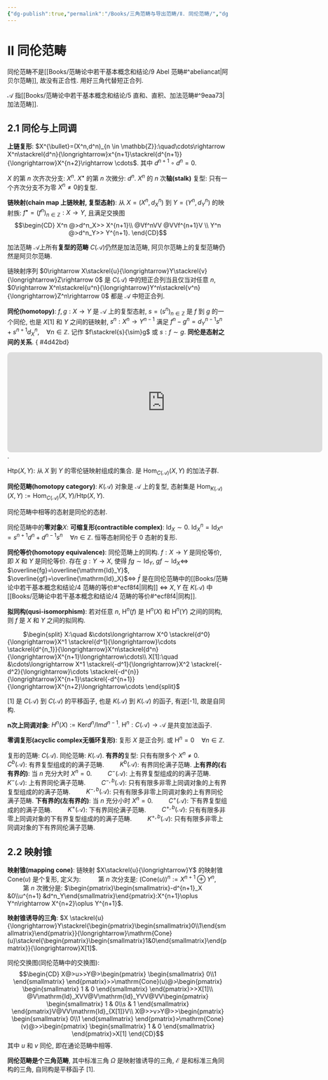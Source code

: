 ```yaml
---
{"dg-publish":true,"permalink":"/Books/三角范畴与导出范畴/Ⅱ. 同伦范畴/","dgPassFrontmatter":true,"created":"2024-07-10T08:14:17.924+08:00","updated":"2024-07-16T14:09:29.884+08:00"}
---
```



# Ⅱ 同伦范畴

同伦范畴不是[[Books/范畴论中若干基本概念和结论/9 Abel 范畴#^abeliancat\|阿贝尔范畴]], 故没有正合性. 用好三角代替短正合列.

$\mathcal{A}$ 指[[Books/范畴论中若干基本概念和结论/5 直和、直积、加法范畴#^9eaa73\|加法范畴]].

## 2.1 同伦与上同调

**上链复形**: $X^{\bullet}=(X^n,d^n)_{n \in \mathbb{Z}}:\quad\cdots\rightarrow X^n\stackrel{d^n}{\longrightarrow}x^{n+1}\stackrel{d^{n+1}}{\longrightarrow}X^{n+2}\rightarrow \cdots$. 其中 $d^{n+1}\circ d^n=0$.

$X$ 的第 $n$ 次齐次分支: $X^{n}$.
$X^\bullet$ 的第 $n$ 次微分: $d^n$.
$X^n$ 的 $n$ 次**轴(stalk)** 复型: 只有一个齐次分支不为零 $X^n\neq0$的复型.

**链映射(chain map 上链映射, 复型态射)**: 从 $X=(X^n,d^n_X)$ 到 $Y=(Y^n,d^n_Y)$  的映射族: $f^\bullet=(f^n)_{n\in\mathbb{Z}}:X\rightarrow Y$, 且满足交换图 
$$\begin{CD} X^n @>d^n_X>> X^{n+1}\\ @Vf^nVV @VVf^{n+1}V \\ Y^n @>d^n_Y>> Y^{n+1}. \end{CD}$$ 

加法范畴 $\mathcal{A}$上所有**复型的范畴** $C(\mathcal{A})$仍然是加法范畴, 阿贝尔范畴上的复型范畴仍然是阿贝尔范畴.

链映射序列 $0\rightarrow X\stackrel{u}{\longrightarrow}Y\stackrel{v}{\longrightarrow}Z\rightarrow 0$ 是 $C(\mathcal{A})$ 中的短正合列当且仅当对任意 $n$, $0\rightarrow X^n\stackrel{u^n}{\longrightarrow}Y^n\stackrel{v^n}{\longrightarrow}Z^n\rightarrow 0$ 都是 $\mathcal{A}$ 中短正合列.

**同伦(homotopy)**: $f,g:X\rightarrow Y$ 是 $\mathcal{A}$ 上的复型态射, $s=(s^n)_{n \in \mathbb{Z}}$ 是 $f$ 到 $g$ 的一个同伦, 也是 $X[1]$ 和 $Y$ 之间的链映射, $s^n:X^n\rightarrow Y^{n-1}$ 满足 $f^n-g^n=d^{n-1}_Ys^n+s^{n+1}d^n_X,\quad \forall n \in\mathbb{Z}$. 记作 $f\stackrel{s}{\sim}g$ 或 $s:f\sim g$. **同伦是态射之间的关系**.
{ #4d42bd}

<div style="text-align: center;"><iframe class="quiver-embed" src="https://q.uiver.app/#q=WzAsMTAsWzAsMCwiXFxjZG90cyJdLFsxLDAsIlhee24tMX0iXSxbMywwLCJYXm4iXSxbNSwwLCJYXntuKzF9Il0sWzYsMCwiXFxjZG90cyJdLFsxLDEsIllee24tMX0iXSxbMywxLCJZXm4iXSxbNSwxLCJZXntuKzF9Il0sWzAsMSwiXFxjZG90cyJdLFs2LDEsIlxcY2RvdHMiXSxbMCwxXSxbMSwyXSxbMiwzLCJkXm5fWCJdLFs4LDVdLFs1LDYsImRee24tMX1fWSJdLFs2LDddLFs3LDldLFsyLDYsImZebi1nXm4iLDJdLFszLDddLFsyLDUsInNebiIsMix7InN0eWxlIjp7ImJvZHkiOnsibmFtZSI6ImRvdHRlZCJ9fX1dLFszLDYsInNee24rMX0iLDIseyJzdHlsZSI6eyJib2R5Ijp7Im5hbWUiOiJkb3R0ZWQifX19XSxbMyw0LCJkXntuKzF9X1giXSxbMSw1XV0=&embed" width="718.5" height="228" style="border-radius: 8px; border: none;"></iframe></div>.

$\mathrm{Htp}(X,Y)$: 从 $X$ 到 $Y$ 的零伦链映射组成的集合. 是 $\mathrm{Hom}_{C(\mathcal{A})}(X,Y)$ 的加法子群.

**同伦范畴(homotopy category)**:  $K(\mathcal{A})$ 对象是 $\mathcal{A}$ 上的复型, 态射集是 $\mathrm{Hom}_{K(\mathcal{A})}(X,Y):=\mathrm{Hom}_{C(\mathcal{A})}(X,Y)/\mathrm{Htp}(X,Y)$.

同伦范畴中相等的态射是同伦的态射.

同伦范畴中的**零对象**$X$: **可缩复形(contractible complex)**:  $\mathrm{Id}_X\sim0$. $\mathrm{Id}_X^n=\mathrm{Id}_{X^n}=s^{n+1}d^n+d^{n-1}s^n\quad \forall n \in \mathbb{Z}$. 恒等态射同伦于 $0$ 态射的复形. 

**同伦等价(homotopy equivalence)**: 同伦范畴上的同构. $f:X \rightarrow  Y$ 是同伦等价, 即 $X$ 和 $Y$ 是同伦等价. 存在 $g:Y\rightarrow X$, 使得 $fg\sim\mathrm{Id}_Y$, $gf\sim\mathrm{Id}_X$$\Leftrightarrow$ $\overline{fg}=\overline{\mathrm{Id}_Y}$, $\overline{gf}=\overline{\mathrm{Id}_X}$$\Leftrightarrow$ $\bar{f}$ 是在同伦范畴中的[[Books/范畴论中若干基本概念和结论/4 范畴的等价#^ecf8f4\|同构]] $\Leftrightarrow$  $X,Y$ 在 $K(\mathcal{A})$ 中[[Books/范畴论中若干基本概念和结论/4 范畴的等价#^ecf8f4\|同构]]. 

**拟同构(qusi-isomorphism)**: 若对任意 $n$, $\mathrm{H}^n(f)$ 是 $\mathrm{H}^n(X)$ 和 $\mathrm{H}^n(Y)$ 之间的同构, 则 $f$ 是 $X$ 和 $Y$ 之间的拟同构.

$\qquad$  $\begin{split}
X:\quad &\cdots\longrightarrow X^0 \stackrel{d^0}{\longrightarrow}X^1 \stackrel{d^1}{\longrightarrow}\cdots \stackrel{d^{n_1}}{\longrightarrow}X^n\stackrel{d^n}{\longrightarrow}X^{n+1}\longrightarrow\cdots\\
X[1]:\quad &\cdots\longrightarrow X^1 \stackrel{-d^1}{\longrightarrow}X^2 \stackrel{-d^2}{\longrightarrow}\cdots \stackrel{-d^{n}}{\longrightarrow}X^{n+1}\stackrel{-d^{n+1}}{\longrightarrow}X^{n+2}\longrightarrow\cdots
\end{split}$

\[1] 是 $C(\mathcal{A})$ 到 $C(\mathcal{A})$ 的平移函子, 也是 $K(\mathcal{A})$ 到 $K(\mathcal{A})$ 的函子, 有逆\[-1], 故是自同构. 

**n次上同调对象**:  $H^n(X):=\mathrm{Ker }d^n/\mathrm{Im}d^{n-1}$.
$\mathrm{H}^n:C(\mathcal{A})\rightarrow \mathcal{A}$ 是共变加法函子. 

**零调复形(acyclic complex无循环复形)**: 复形 $X$ 是正合列. 或 $\mathrm{H}^n=0\quad \forall n \in \mathbb{Z}$.

复形的范畴: $C(\mathcal{A})$.
同伦范畴: $K(\mathcal{A})$.
**有界的**复型: 只有有限多个 $X^n\neq0$.
$\qquad C^b(\mathcal{A})$: 有界复型组成的的满子范畴.
$\qquad K^b(\mathcal{A})$: 有界同伦满子范畴.
**上有界的(右有界的)**: 当 $n$ 充分大时 $X^n=0$.
$\qquad C^-(\mathcal{A})$: 上有界复型组成的的满子范畴.
$\qquad K^-(\mathcal{A})$: 上有界同伦满子范畴.
$\qquad C^{-,b}(\mathcal{A})$: 只有有限多非零上同调对象的上有界复型组成的的满子范畴.
$\qquad K^{-,b}(\mathcal{A})$: 只有有限多非零上同调对象的上有界同伦满子范畴.
**下有界的(左有界的)**: 当 $n$ 充分小时 $X^n=0$.
$\qquad C^+(\mathcal{A})$: 下有界复型组成的的满子范畴.
$\qquad K^+(\mathcal{A})$: 下有界同伦满子范畴.
$\qquad C^{+,b}(\mathcal{A})$: 只有有限多非零上同调对象的下有界复型组成的的满子范畴.
$\qquad K^{+,b}(\mathcal{A})$: 只有有限多非零上同调对象的下有界同伦满子范畴.

## 2.2 映射锥

**映射锥(mapping cone)**: 链映射 $X\stackrel{u}{\longrightarrow}Y$ 的映射锥 $\mathrm{Cone}(u)$ 是个复形, 定义为:
$\qquad$ 第 $n$ 次分支是: $(\mathrm{Cone}(u))^n:=X^{n+1}\oplus Y^n$,
$\qquad$ 第 $n$ 次微分是:  $\begin{pmatrix}\begin{smallmatrix}-d^{n+1}_X &0\\u^{n+1} &d^n_Y\end{smallmatrix}\end{pmatrix}:X^{n+1}\oplus Y^n\rightarrow X^{n+2}\oplus Y^{n+1}$.

**映射锥诱导的三角**: $X \stackrel{u}{\longrightarrow}Y\stackrel{\begin{pmatrix}\begin{smallmatrix}0\\1\end{smallmatrix}\end{pmatrix}}{\longrightarrow}\mathrm{Cone}(u)\stackrel{\begin{pmatrix}\begin{smallmatrix}1&0\end{smallmatrix}\end{pmatrix}}{\longrightarrow}X[1]$.

同伦交换图(同伦范畴中的交换图):
$$\begin{CD}
X@>u>>Y@>\begin{pmatrix}
\begin{smallmatrix}
0\\1
\end{smallmatrix}
\end{pmatrix}>>\mathrm{Cone}(u)@>\begin{pmatrix}
\begin{smallmatrix}
1 & 0
\end{smallmatrix}
\end{pmatrix}>>X[1]\\
@V\mathrm{Id}_XVV@V\mathrm{Id}_YVV@VV\begin{pmatrix}
\begin{smallmatrix}
1 & 0\\s & 1
\end{smallmatrix}
\end{pmatrix}V@VV\mathrm{Id}_{X[1]}V\\
X@>>v>Y@>>\begin{pmatrix}
\begin{smallmatrix}
0\\1
\end{smallmatrix}
\end{pmatrix}>\mathrm{Cone}(v)@>>\begin{pmatrix}
\begin{smallmatrix}
1 & 0
\end{smallmatrix}
\end{pmatrix}>X[1]
\end{CD}$$
其中 $u$ 和 $v$ 同伦, 即在通论范畴中相等.

**同伦范畴是个三角范畴**, 其中标准三角 $\Omega$ 是映射锥诱导的三角, $\mathcal{E}$ 是和标准三角同构的三角, 自同构是平移函子 $[1]$.
